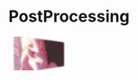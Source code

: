# PostProcessing
![img](https://github.com/MashiroShina/PostProcessing/blob/master/%20PostProcessing.gif)

